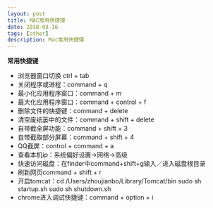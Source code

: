 ```yaml
---
layout: post
title: MAC常用快捷键
date: 2018-03-16
tags: [other]
description: Mac常用快捷键
---
```


**常用快捷键**
- 浏览器窗口切换 ctrl + tab
- 关闭程序或进程：command + q
- 最小化应用程序窗口：command + m
- 最大化应用程序窗口：command + control + f
- 删除文件的快捷键：command + delete
- 清空废纸篓中的文件：command + shift + delete
- 自带截全屏功能：command + shift + 3
- 自带截取部分屏幕：command + shift + 4
- QQ截屏：control + command + a
- 查看本机ip：系统偏好设置->网络->高级
- 快速访问磁盘：在finder中command+shift+g输入／进入磁盘根目录
- 刷新网页command + shift + r
- 开启tomcat：cd /Users/zhoujianbo/Library/Tomcat/bin  sudo sh startup.sh        sudo sh shutdown.sh
- chrome进入调试快捷键：command + option + i